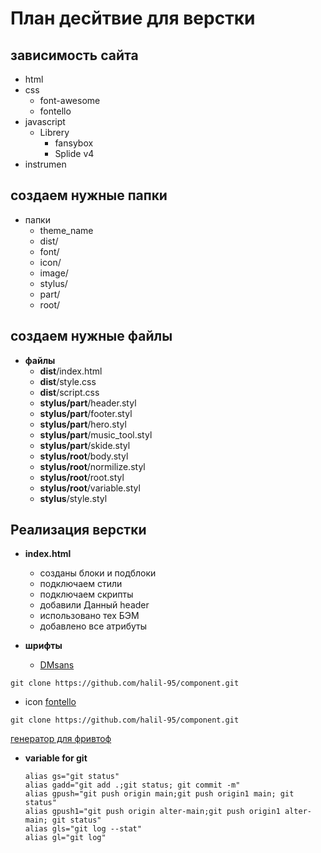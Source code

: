 #   План десйтвие для верстки
##  зависимость сайта 
*   html
*   css
    *   font-awesome
    *   fontello
*   javascript
    *   Librery
        *   fansybox
        *   Splide v4
*   instrumen
## создаем нужные папки
*   папки
    *   theme_name
    *   dist/
    *   font/
    *   icon/
    *   image/
    *   stylus/
    *   part/
    *   root/
## создаем нужные файлы
*   **файлы**
    *   **dist**/index.html
    *   **dist**/style.css
    *   **dist**/script.css
    *   **stylus/part**/header.styl
    *   **stylus/part**/footer.styl
    *   **stylus/part**/hero.styl
    *   **stylus/part**/music_tool.styl
    *   **stylus/part**/skide.styl
    *   **stylus/root**/body.styl
    *   **stylus/root**/normilize.styl
    *   **stylus/root**/root.styl
    *   **stylus/root**/variable.styl
    *   **stylus**/style.styl

## Реализация верстки
*  **index.html**
    *   созданы блоки и подблоки
    *   подключаем стили
    *   подключаем скрипты
    *   добавили Данный header
    *   использовано тех БЭМ
    *   добавлено все атрибуты

*   **шрифты**
    *   [ DMsans ]('https://fonts.google.com/') 
```git
git clone https://github.com/halil-95/component.git 
```
*
   icon [fontello]('https://fontello.com/') 
    

```git
git clone https://github.com/halil-95/component.git 
```

[генератор для фривтоф](https://transfonter.org/)


*   **variable for git** 

    ```git
    alias gs="git status"
    alias gadd="git add .;git status; git commit -m"
    alias gpush="git push origin main;git push origin1 main; git status"
    alias gpush1="git push origin alter-main;git push origin1 alter-main; git status"
    alias gls="git log --stat"
    alias gl="git log"
    ```